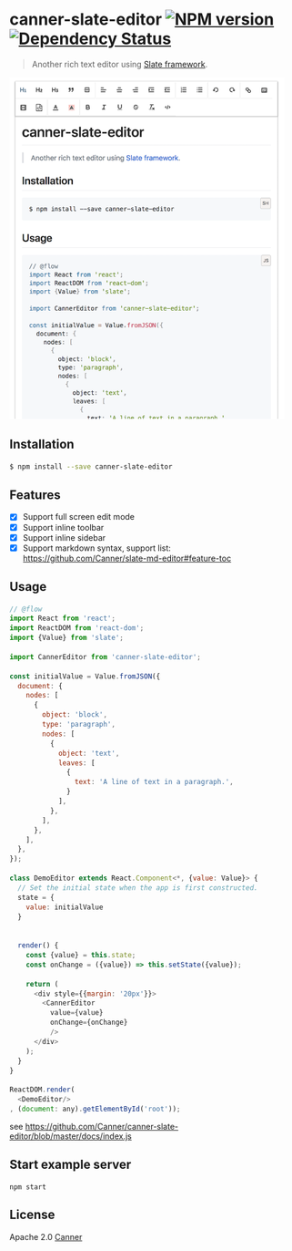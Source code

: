 # canner-slate-editor [![NPM version][npm-image]][npm-url]  [![Dependency Status][daviddm-image]][daviddm-url]
> Another rich text editor using [Slate framework](https://docs.slatejs.org).

<img src="./docs/demo.png" height="600px"/>

## Installation

```sh
$ npm install --save canner-slate-editor
```

## Features

- [x] Support full screen edit mode
- [x] Support inline toolbar
- [x] Support inline sidebar
- [x] Support markdown syntax, support list: https://github.com/Canner/slate-md-editor#feature-toc

## Usage

```js
// @flow
import React from 'react';
import ReactDOM from 'react-dom';
import {Value} from 'slate';

import CannerEditor from 'canner-slate-editor';

const initialValue = Value.fromJSON({
  document: {
    nodes: [
      {
        object: 'block',
        type: 'paragraph',
        nodes: [
          {
            object: 'text',
            leaves: [
              {
                text: 'A line of text in a paragraph.',
              }
            ],
          },
        ],
      },
    ],
  },
});

class DemoEditor extends React.Component<*, {value: Value}> {
  // Set the initial state when the app is first constructed.
  state = {
    value: initialValue
  }


  render() {
    const {value} = this.state;
    const onChange = ({value}) => this.setState({value});

    return (
      <div style={{margin: '20px'}}>
        <CannerEditor
          value={value}
          onChange={onChange}
          />
      </div>
    );
  }
}

ReactDOM.render(
  <DemoEditor/>
, (document: any).getElementById('root'));

```

see https://github.com/Canner/canner-slate-editor/blob/master/docs/index.js

## Start example server

```
npm start
```

## License

Apache 2.0 [Canner](https://www.canner.io)


[npm-image]: https://badge.fury.io/js/canner-slate-editor.svg
[npm-url]: https://npmjs.org/package/canner-slate-editor
[travis-image]: https://travis-ci.org/Canner/canner-slate-editor.svg?branch=master
[travis-url]: https://travis-ci.org/Canner/canner-slate-editor
[daviddm-image]: https://david-dm.org/Canner/canner-slate-editor.svg?theme=shields.io
[daviddm-url]: https://david-dm.org/Canner/canner-slate-editor
